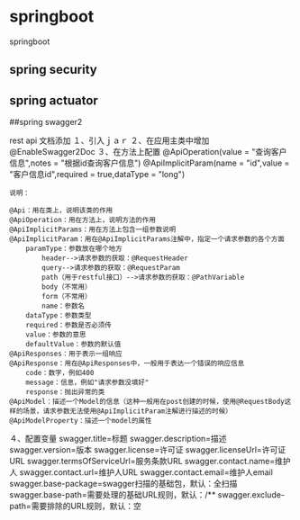 # springboot
springboot 

## spring security

## spring actuator

##spring swagger2

rest api 文档添加
 １、引入ｊａｒ
 ２、在应用主类中增加　@EnableSwagger2Doc
 ３、在方法上配置
    @ApiOperation(value = "查询客户信息",notes = "根据id查询客户信息")
    @ApiImplicitParam(name = "id",value = "客户信息id",required = true,dataType = "long")
    
    说明：
    
    @Api：用在类上，说明该类的作用
    @ApiOperation：用在方法上，说明方法的作用
    @ApiImplicitParams：用在方法上包含一组参数说明
    @ApiImplicitParam：用在@ApiImplicitParams注解中，指定一个请求参数的各个方面
        paramType：参数放在哪个地方
            header-->请求参数的获取：@RequestHeader
            query-->请求参数的获取：@RequestParam
            path（用于restful接口）-->请求参数的获取：@PathVariable
            body（不常用）
            form（不常用）
            name：参数名
        dataType：参数类型
        required：参数是否必须传
        value：参数的意思
        defaultValue：参数的默认值
    @ApiResponses：用于表示一组响应
    @ApiResponse：用在@ApiResponses中，一般用于表达一个错误的响应信息
        code：数字，例如400
        message：信息，例如"请求参数没填好"
        response：抛出异常的类
    @ApiModel：描述一个Model的信息（这种一般用在post创建的时候，使用@RequestBody这样的场景，请求参数无法使用@ApiImplicitParam注解进行描述的时候）
    @ApiModelProperty：描述一个model的属性
    
 ４、配置变量
   swagger.title=标题
   swagger.description=描述
   swagger.version=版本
   swagger.license=许可证
   swagger.licenseUrl=许可证URL
   swagger.termsOfServiceUrl=服务条款URL
   swagger.contact.name=维护人
   swagger.contact.url=维护人URL
   swagger.contact.email=维护人email
   swagger.base-package=swagger扫描的基础包，默认：全扫描
   swagger.base-path=需要处理的基础URL规则，默认：/**
   swagger.exclude-path=需要排除的URL规则，默认：空